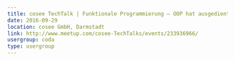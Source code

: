 ```yaml
---
title: cosee TechTalk | Funktionale Programmierung – OOP hat ausgedient
date: 2016-09-29
location: cosee GmbH, Darmstadt
link: http://www.meetup.com/cosee-TechTalks/events/233936966/
usergroup: coda
type: usergroup
---
```

